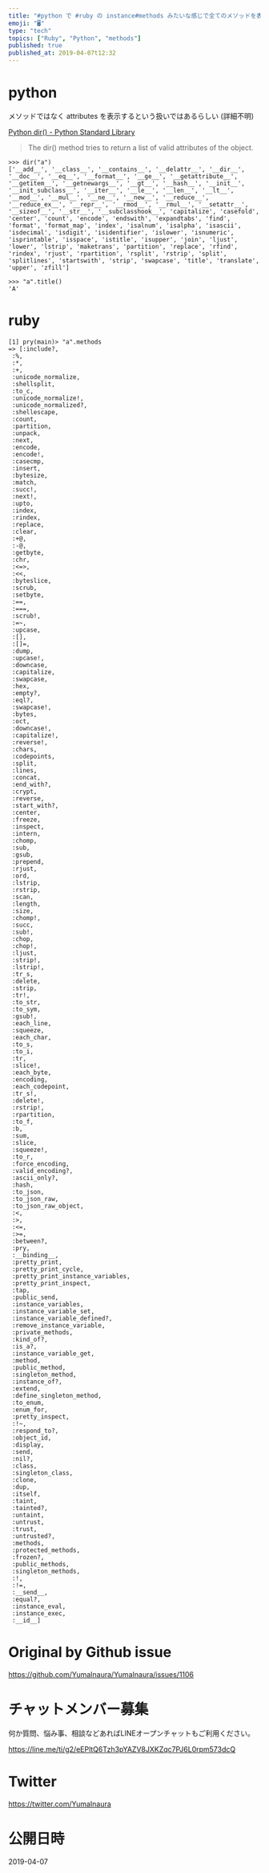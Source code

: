 ```yaml
---
title: "#python で #ruby の instance#methods みたいな感じで全てのメソッドを表示するらしき例"
emoji: "🖥"
type: "tech"
topics: ["Ruby", "Python", "methods"]
published: true
published_at: 2019-04-07t12:32
---
```


# python 

メソッドではなく attributes を表示するという扱いではあるらしい (詳細不明)

[Python dir() - Python Standard Library](https://www.programiz.com/python-programming/methods/built-in/dir)

>The dir() method tries to return a list of valid attributes of the object.

```
>>> dir("a")
['__add__', '__class__', '__contains__', '__delattr__', '__dir__', '__doc__', '__eq__', '__format__', '__ge__', '__getattribute__', '__getitem__', '__getnewargs__', '__gt__', '__hash__', '__init__', '__init_subclass__', '__iter__', '__le__', '__len__', '__lt__', '__mod__', '__mul__', '__ne__', '__new__', '__reduce__', '__reduce_ex__', '__repr__', '__rmod__', '__rmul__', '__setattr__', '__sizeof__', '__str__', '__subclasshook__', 'capitalize', 'casefold', 'center', 'count', 'encode', 'endswith', 'expandtabs', 'find', 'format', 'format_map', 'index', 'isalnum', 'isalpha', 'isascii', 'isdecimal', 'isdigit', 'isidentifier', 'islower', 'isnumeric', 'isprintable', 'isspace', 'istitle', 'isupper', 'join', 'ljust', 'lower', 'lstrip', 'maketrans', 'partition', 'replace', 'rfind', 'rindex', 'rjust', 'rpartition', 'rsplit', 'rstrip', 'split', 'splitlines', 'startswith', 'strip', 'swapcase', 'title', 'translate', 'upper', 'zfill']
```

```
>>> "a".title()
'A'
```

# ruby

```
[1] pry(main)> "a".methods
=> [:include?,
 :%,
 :*,
 :+,
 :unicode_normalize,
 :shellsplit,
 :to_c,
 :unicode_normalize!,
 :unicode_normalized?,
 :shellescape,
 :count,
 :partition,
 :unpack,
 :next,
 :encode,
 :encode!,
 :casecmp,
 :insert,
 :bytesize,
 :match,
 :succ!,
 :next!,
 :upto,
 :index,
 :rindex,
 :replace,
 :clear,
 :+@,
 :-@,
 :getbyte,
 :chr,
 :<=>,
 :<<,
 :byteslice,
 :scrub,
 :setbyte,
 :==,
 :===,
 :scrub!,
 :=~,
 :upcase,
 :[],
 :[]=,
 :dump,
 :upcase!,
 :downcase,
 :capitalize,
 :swapcase,
 :hex,
 :empty?,
 :eql?,
 :swapcase!,
 :bytes,
 :oct,
 :downcase!,
 :capitalize!,
 :reverse!,
 :chars,
 :codepoints,
 :split,
 :lines,
 :concat,
 :end_with?,
 :crypt,
 :reverse,
 :start_with?,
 :center,
 :freeze,
 :inspect,
 :intern,
 :chomp,
 :sub,
 :gsub,
 :prepend,
 :rjust,
 :ord,
 :lstrip,
 :rstrip,
 :scan,
 :length,
 :size,
 :chomp!,
 :succ,
 :sub!,
 :chop,
 :chop!,
 :ljust,
 :strip!,
 :lstrip!,
 :tr_s,
 :delete,
 :strip,
 :tr!,
 :to_str,
 :to_sym,
 :gsub!,
 :each_line,
 :squeeze,
 :each_char,
 :to_s,
 :to_i,
 :tr,
 :slice!,
 :each_byte,
 :encoding,
 :each_codepoint,
 :tr_s!,
 :delete!,
 :rstrip!,
 :rpartition,
 :to_f,
 :b,
 :sum,
 :slice,
 :squeeze!,
 :to_r,
 :force_encoding,
 :valid_encoding?,
 :ascii_only?,
 :hash,
 :to_json,
 :to_json_raw,
 :to_json_raw_object,
 :<,
 :>,
 :<=,
 :>=,
 :between?,
 :pry,
 :__binding__,
 :pretty_print,
 :pretty_print_cycle,
 :pretty_print_instance_variables,
 :pretty_print_inspect,
 :tap,
 :public_send,
 :instance_variables,
 :instance_variable_set,
 :instance_variable_defined?,
 :remove_instance_variable,
 :private_methods,
 :kind_of?,
 :is_a?,
 :instance_variable_get,
 :method,
 :public_method,
 :singleton_method,
 :instance_of?,
 :extend,
 :define_singleton_method,
 :to_enum,
 :enum_for,
 :pretty_inspect,
 :!~,
 :respond_to?,
 :object_id,
 :display,
 :send,
 :nil?,
 :class,
 :singleton_class,
 :clone,
 :dup,
 :itself,
 :taint,
 :tainted?,
 :untaint,
 :untrust,
 :trust,
 :untrusted?,
 :methods,
 :protected_methods,
 :frozen?,
 :public_methods,
 :singleton_methods,
 :!,
 :!=,
 :__send__,
 :equal?,
 :instance_eval,
 :instance_exec,
 :__id__]
```

# Original by Github issue

https://github.com/YumaInaura/YumaInaura/issues/1106








<!-- Update From Qiita API -->

# チャットメンバー募集


何か質問、悩み事、相談などあればLINEオープンチャットもご利用ください。

https://line.me/ti/g2/eEPltQ6Tzh3pYAZV8JXKZqc7PJ6L0rpm573dcQ





# Twitter


https://twitter.com/YumaInaura


<!-- Update From Qiita API -->



# 公開日時

2019-04-07
